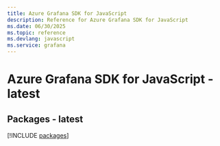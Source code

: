 ```yaml
---
title: Azure Grafana SDK for JavaScript
description: Reference for Azure Grafana SDK for JavaScript
ms.date: 06/30/2025
ms.topic: reference
ms.devlang: javascript
ms.service: grafana
---
```

# Azure Grafana SDK for JavaScript - latest
## Packages - latest
[!INCLUDE [packages](grafana-index.md)]